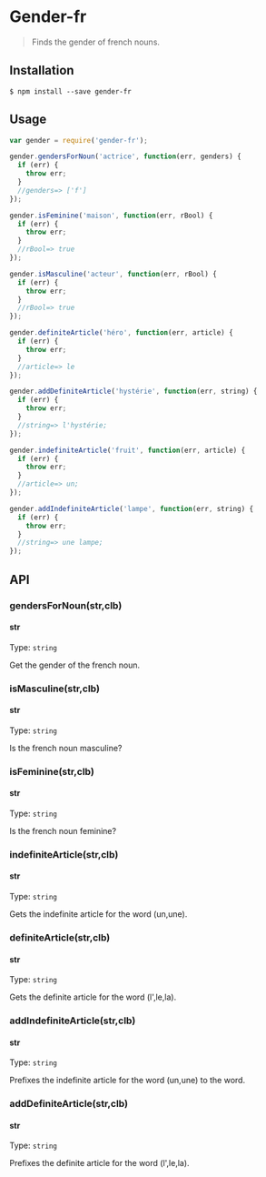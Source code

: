 # Gender-fr

> Finds the gender of french nouns.

## Installation
```
$ npm install --save gender-fr
```

## Usage

```js
var gender = require('gender-fr');

gender.gendersForNoun('actrice', function(err, genders) {
  if (err) {
    throw err;
  }
  //genders=> ['f']
});

gender.isFeminine('maison', function(err, rBool) {
  if (err) {
    throw err;
  }
  //rBool=> true
});

gender.isMasculine('acteur', function(err, rBool) {
  if (err) {
    throw err;
  }
  //rBool=> true
});

gender.definiteArticle('héro', function(err, article) {
  if (err) {
    throw err;
  }
  //article=> le
});

gender.addDefiniteArticle('hystérie', function(err, string) {
  if (err) {
    throw err;
  }
  //string=> l'hystérie;
});

gender.indefiniteArticle('fruit', function(err, article) {
  if (err) {
    throw err;
  }
  //article=> un;
});

gender.addIndefiniteArticle('lampe', function(err, string) {
  if (err) {
    throw err;
  }
  //string=> une lampe;
});

```

## API

### gendersForNoun(str,clb)

#### str

Type: `string`

Get the gender of the french noun.

### isMasculine(str,clb)

#### str

Type: `string`

Is the french noun masculine?

### isFeminine(str,clb)

#### str

Type: `string`

Is the french noun feminine?

### indefiniteArticle(str,clb)

#### str

Type: `string`

Gets the indefinite article for the word (un,une).

### definiteArticle(str,clb)

#### str

Type: `string`

Gets the definite article for the word (l',le,la).

### addIndefiniteArticle(str,clb)

#### str

Type: `string`

Prefixes the indefinite article for the word (un,une) to the word.

### addDefiniteArticle(str,clb)

#### str

Type: `string`

Prefixes the definite article for the word (l',le,la).